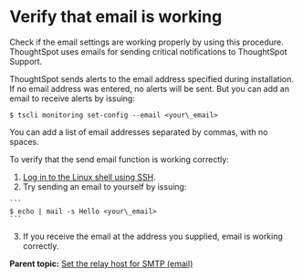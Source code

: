 # Verify that email is working

Check if the email settings are working properly by using this procedure. ThoughtSpot uses emails for sending critical notifications to ThoughtSpot Support.

ThoughtSpot sends alerts to the email address specified during installation. If no email address was entered, no alerts will be sent. But you can add an email to receive alerts by issuing:

```
$ tscli monitoring set-config --email <your\_email>
```

You can add a list of email addresses separated by commas, with no spaces.

To verify that the send email function is working correctly:

1.   [Log in to the Linux shell using SSH](login_console.html#). 
2.   Try sending an email to yourself by issuing: 

    ```
    $ echo | mail -s Hello <your\_email>
    ```

3.   If you receive the email at the address you supplied, email is working correctly. 

**Parent topic:** [Set the relay host for SMTP \(email\)](../../admin/setup/set_up_relay_host.html)

